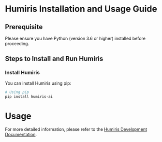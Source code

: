 # Humiris Installation and Usage Guide

## Prerequisite

Please ensure you have Python (version 3.6 or higher) installed before proceeding.

## Steps to Install and Run Humiris

### Install Humiris

You can install Humiris using pip:

```bash
# Using pip
pip install humiris-ai
```

# Usage

For more detailed information, please refer to the [Humiris Development Documentation](https://docs.humiris.ai/Python).
